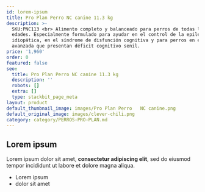 ```yaml
---
id: lorem-ipsum
title: Pro Plan Perro NC canine 11.3 kg
description: >-
  SKU:PNC113 <br> Alimento completo y balanceado para perros de todas las
  edades. Especialmente formulado para ayudar en el control de la epilepsia
  idiopática, en el síndrome de disfunción cognitiva y para perros en edad
  avanzada que presentan déficit cognitivo senil.
price: '1,960'
order: 0
featured: false
seo:
  title: Pro Plan Perro NC canine 11.3 kg
  description: ''
  robots: []
  extra: []
  type: stackbit_page_meta
layout: product
default_thumbnail_image: images/Pro Plan Perro   NC canine.png
default_original_image: images/clever-chili.png
category: category/PERROS-PRO-PLAN.md
---
```

## Lorem ipsum

Lorem ipsum dolor sit amet, **consectetur adipiscing elit**, sed do eiusmod tempor incididunt ut labore et dolore magna aliqua.

- Lorem ipsum
- dolor sit amet